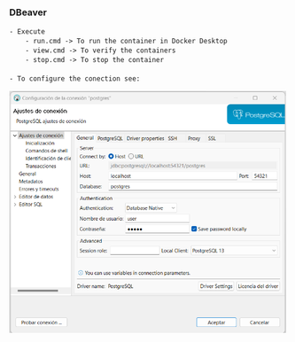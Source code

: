 ### DBeaver
```txt
- Execute 
    - run.cmd -> To run the container in Docker Desktop
    - view.cmd -> To verify the containers
    - stop.cmd -> To stop the container

- To configure the conection see:
```
<img src="https://github.com/canitanoa/Docker-Compose/blob/main/PostgreSQL/DBeaver_config.png?raw=true" width="500">
